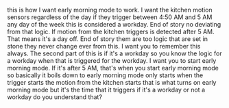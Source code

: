 this is how I want early morning mode to work. I want the kitchen motion sensors regardless of the day if they trigger between 4:50 AM and 5 AM any day of the week this is considered a workday. End of story no deviating from that logic. If motion from the kitchen triggers is detected after 5 AM. That means it's a day off. End of story them are too logic that are set in stone they never change ever from this. I want you to remember this always. The second part of this is if it's a workday so you know the logic for a workday when that is triggered for the workday. I want you to start early morning mode. If it's after 5 AM, that's when you start early morning mode so basically it boils down to early morning mode only starts when the trigger starts the motion from the kitchen starts that is what turns on early morning mode but it's the time that it triggers if it's a workday or not a workday do you understand that?

